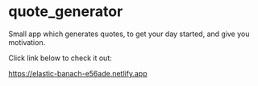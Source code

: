 # quote_generator

Small app which generates quotes, to get your day started, and give you motivation.

Click link below to check it out:

https://elastic-banach-e56ade.netlify.app
